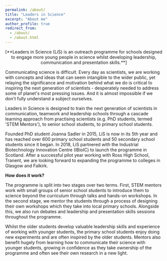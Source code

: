 ```yaml
---
permalink: /about/
title: "Leaders in Science"
excerpt: "About me"
author_profile: true
redirect_from: 
  - /about/
  - /about.html
---
```


<p style="text-align: center;"> [**Leaders in Science (LiS) is an outreach programme for schools designed to engage more young people in science whilst developing leadership, communication and presentation skills.**] </p>

Communicating science is difficult. Every day as scientists, we are working with concepts and ideas that can seem intangible to the wider public, yet relaying the significance and motivation behind what we do is critical to inspiring the next generation of scientists - desperately needed to address some of planet's most pressing issues. And it is almost impossible if we don't fully understand a subject ourselves.

Leaders in Science is designed to train the next generation of scientists in communication, teamwork and leadership schools through a cascade learning approach from practising scientists (e.g. PhD students, termed 'STEM Mentors'), to senior school students, to primary school students. 

Founded PhD student Joanna Sadler in 2015, LiS is now in its 5th year and has reached over 600 primary school students and 50 secondary school students since it began. In 2018, LiS partnered with the Industrial Biotechnology Innovation Centre (IBioIC) to launch the programme in Scotland. After a successful pilot year working with Ross High School, Tranent, we are looking forward to expanding the programme to colleges in Glasgow and Falkirk.

**How does it work?**

The programme is split into two stages over two terms. First, STEM mentors work with small groups of senior school students to introduce them to science beyond the curriculum through talks and hands-on workshops. In the second stage, we mentor the students through a process of designing their own workshops which they take into local primary schools. Alongside this, we also run debates and leadership and presentation skills sessions throughout the programme.

Whilst the older students develop valuable leadership skills and experience of working with younger students, the primary school students enjoy doing new experiments and are often inspired by the older students. Mentors also benefit hugely from learning how to communicate their science with younger students, growing in confidence as they take ownership of the programme and often see their own research in a new light.


